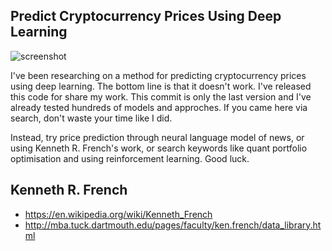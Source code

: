 ## Predict Cryptocurrency Prices Using Deep Learning

![screenshot](https://user-images.githubusercontent.com/76783667/220723588-6ec5db00-53ab-4b55-bebf-f66a8f33edcb.png)


I've been researching on a method for predicting cryptocurrency prices using deep learning. The bottom line is that it
doesn't work. I've released this code for share my work. This commit is only the last version and I've already
tested hundreds of models and approches. If you came here via search, don't waste your time like I did.

Instead, try price prediction through neural language model of news, or using Kenneth R. French's work, or search keywords like quant portfolio optimisation and using reinforcement learning. Good luck.

## Kenneth R. French

- https://en.wikipedia.org/wiki/Kenneth_French
- http://mba.tuck.dartmouth.edu/pages/faculty/ken.french/data_library.html
